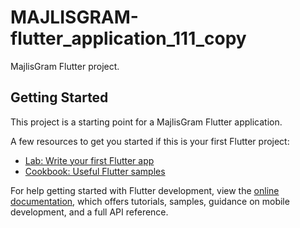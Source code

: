# MAJLISGRAM-flutter_application_111_copy
 
MajlisGram Flutter project.      

## Getting Started   
 
This project is a starting point for a MajlisGram Flutter application.
 
A few resources to get you started if this is your first Flutter project:  
 
- [Lab: Write your first Flutter app](https://docs.flutter.dev/get-started/codelab)
- [Cookbook: Useful Flutter samples](https://docs.flutter.dev/cookbook)

For help getting started with Flutter development, view the
[online documentation](https://docs.flutter.dev/), which offers tutorials,
samples, guidance on mobile development, and a full API reference.

